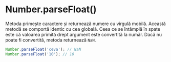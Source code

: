 # Number.parseFloat()

Metoda primește caractere și returnează numere cu virgulă mobilă. Această metodă se comportă identic cu cea globală.
Ceea ce se întâmplă în spate este că valoarea primită drept argument este convertită la număr. Dacă nu poate fi convertită, metoda returnează `NaN`.

```javascript
Number.parseFloat('ceva'); // NaN
Number.parseFloat('10'); // 10
```
